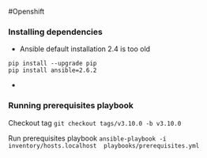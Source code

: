 #Openshift 


### Installing dependencies

* Ansible default installation 2.4 is too old

```
pip install --upgrade pip
pip install ansible=2.6.2
``` 
* 

### Running prerequisites playbook

Checkout tag ```git checkout tags/v3.10.0 -b v3.10.0```

Run prerequisites playbook ```ansible-playbook -i inventory/hosts.localhost  playbooks/prerequisites.yml ```
